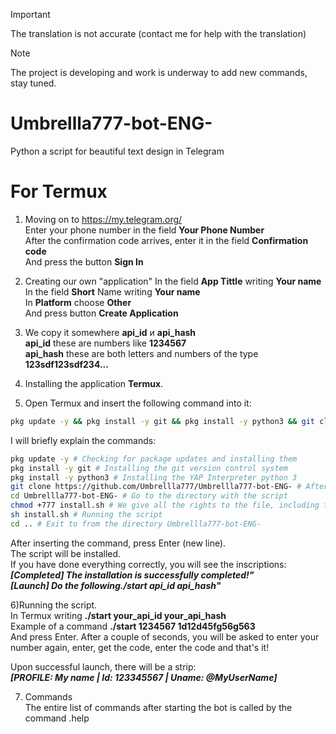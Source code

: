 > [!IMPORTANT]
> The translation is not accurate (contact me for help with the translation)

> [!NOTE]
> The project is developing and work is underway to add new commands, stay tuned.
# Umbrellla777-bot-ENG-
Python a script for beautiful text design in Telegram

# For Termux
1) Moving on to https://my.telegram.org/  <br/>
Enter your phone number in the field **Your Phone Number**  <br/>
After the confirmation code arrives, enter it in the field **Confirmation code**  <br/>
And press the button **Sign In**  <br/>

2) Creating our own "application"
In the field **App Tittle** writing **Your name**  <br/>
In the field **Short** Name writing **Your name**  <br/>
In **Platform** choose **Other**  <br/>
And press button **Create Application**  <br/>

3) We copy it somewhere **api_id** и **api_hash**  <br/>
**api_id** these are numbers like **1234567**  <br/>
**api_hash** these are both letters and numbers of the type **123sdf123sdf234...**  <br/>

4) Installing the application **Termux**.  <br/>

5) Open Termux and insert the following command into it:
```bash
pkg update -y && pkg install -y git && pkg install -y python3 && git clone https://github.com/Umbrellla777/Umbrellla777-bot-ENG- && cd Umbrellla777-bot-ENG- && chmod +777 install.sh && sh install.sh && cd ..
```
I will briefly explain the commands:
```bash
pkg update -y # Checking for package updates and installing them
pkg install -y git # Installing the git version control system
pkg install -y python3 # Installing the YAP Interpreter python 3
git clone https://github.com/Umbrellla777/Umbrellla777-bot-ENG- # After installing git, download the repository with the script
cd Umbrellla777-bot-ENG- # Go to the directory with the script
chmod +777 install.sh # We give all the rights to the file, including for execution
sh install.sh # Running the script
cd .. # Exit to from the directory Umbrellla777-bot-ENG-
```

After inserting the command, press Enter (new line). <br/>
The script will be installed.  <br/>
If you have done everything correctly, you will see the inscriptions:  <br/>
***[Completed] The installation is successfully completed!"***  <br/>
***[Launch] Do the following./start api_id api_hash"***

6)Running the script.  <br/>
In Termux writing **./start your_api_id your_api_hash**  <br/>
Example of a command **./start 1234567 1d12d45fg56g563**  <br/>
And press Enter. After a couple of seconds, you will be asked to enter your number again, enter, get the code, enter the code and that's it!  <br/>

Upon successful launch, there will be a strip:  <br/>
***[PROFILE: My name | Id: 123345567 | Uname: @MyUserName]***

7) Commands  <br/>
The entire list of commands after starting the bot is called by the command .help <br/>
